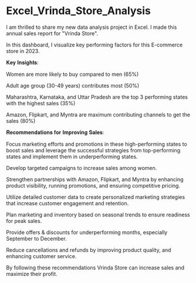 # Excel_Vrinda_Store_Analysis

I am thrilled to share my new data analysis project in Excel. I made this annual sales report for "Vrinda Store".

In this dashboard, I visualize key performing factors for this E-commerce store in 2023.

𝐊𝐞𝐲 𝐈𝐧𝐬𝐢𝐠𝐡𝐭𝐬:

Women are more likely to buy compared to men (65%)

Adult age group (30-49 years) contributes most (50%)

Maharashtra, Karnataka, and Uttar Pradesh are the top 3 performing states with the highest sales (35%)

Amazon, Flipkart, and Myntra are maximum contributing channels to get the sales (80%)

𝐑𝐞𝐜𝐨𝐦𝐦𝐞𝐧𝐝𝐚𝐭𝐢𝐨𝐧𝐬 𝐟𝐨𝐫 𝐈𝐦𝐩𝐫𝐨𝐯𝐢𝐧𝐠 𝐒𝐚𝐥𝐞𝐬:

Focus marketing efforts and promotions in these high-performing states to boost sales and leverage the successful strategies from top-performing states and implement them in underperforming states.

Develop targeted campaigns to increase sales among women.

Strengthen partnerships with Amazon, Flipkart, and Myntra by enhancing product visibility, running promotions, and ensuring competitive pricing.

Utilize detailed customer data to create personalized marketing strategies that increase customer engagement and retention.

Plan marketing and inventory based on seasonal trends to ensure readiness for peak sales.

Provide offers & discounts for underperforming months, especially September to December.

Reduce cancellations and refunds by improving product quality, and enhancing customer service.

By following these recommendations Vrinda Store can increase sales and maximize their profit.
